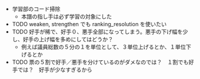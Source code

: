 * 学習部のコード掃除
  * 本譜の指し手は必ず学習の対象にした
* TODO weaken, strengthen でも ranking_resolution を使いたい
* TODO 好手が稀で、好手０、悪手全部になってしまう。悪手の下げ幅を少し、好手の上げ幅を多めにしてはどうか？
  * 例えば議員総数の５分の１を単位として、３単位上げるとか、１単位下げるとか
* TODO 票の５割で好手／悪手を分けているのがダメなのでは？　１割でも好手では？　好手が少なすぎるから
